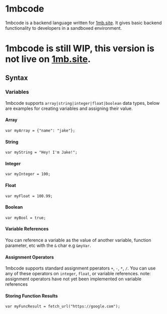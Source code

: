 # 1mbcode

1mbcode is a backend language written for [1mb.site](https://1mb.site). It gives basic backend functionality to developers in a sandboxed environment.

# 1mbcode is still WIP, this version is not live on [1mb.site](https://1mb.site).

## Syntax

### Variables

1mbcode supports `array|string|integer|float|boolean` data types, below are examples for creating variables and assigning their value.

#### Array

```
var myArray = {"name": "jake"};
```

#### String

```
var myString = "Hey! I'm Jake!";
```

#### Integer

```
var myInteger = 100;
```

#### Float

```
var myFloat = 100.99;
```

#### Boolean

```
var myBool = true;
```

#### Variable References

You can reference a variable as the value of another variable, function parameter, etc with the `&` char e.g `&myVar`.

#### Assignment Operators

1mbcode supports standard assignment pperators `+`, `-`, `*`, `/`. You can use any of these operators on `integer`, `float`, or variable references. note: assignment operators have not yet been implemented on variable references

#### Storing Function Results

```
var myFuncResult = fetch_url("https://google.com");
```